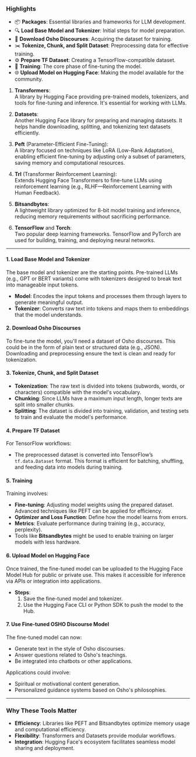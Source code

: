  
### Highlights
- 📦 **Packages**: Essential libraries and frameworks for LLM development.
- 🔍 **Load Base Model and Tokenizer**: Initial steps for model preparation.
- 📜 **Download Osho Discourses**: Acquiring the dataset for training.
- ✂️ **Tokenize, Chunk, and Split Dataset**: Preprocessing data for effective training.
- ⚙️ **Prepare TF Dataset**: Creating a TensorFlow-compatible dataset.
- 🚀 **Training**: The core phase of fine-tuning the model.
- 🌐 **Upload Model on Hugging Face**: Making the model available for the community.






 

1. **Transformers**:  
   A library by Hugging Face providing pre-trained models, tokenizers, and tools for fine-tuning and inference. It's essential for working with LLMs.
   
2. **Datasets**:  
   Another Hugging Face library for preparing and managing datasets. It helps handle downloading, splitting, and tokenizing text datasets efficiently.

3. **Peft** (Parameter-Efficient Fine-Tuning):  
   A library focused on techniques like LoRA (Low-Rank Adaptation), enabling efficient fine-tuning by adjusting only a subset of parameters, saving memory and computational resources.

4. **Trl** (Transformer Reinforcement Learning):  
   Extends Hugging Face Transformers to fine-tune LLMs using reinforcement learning (e.g., RLHF—Reinforcement Learning with Human Feedback).

5. **Bitsandbytes**:  
   A lightweight library optimized for 8-bit model training and inference, reducing memory requirements without sacrificing performance.

6. **TensorFlow** and **Torch**:  
   Two popular deep learning frameworks. TensorFlow and PyTorch are used for building, training, and deploying neural networks.

---

 

#### **1. Load Base Model and Tokenizer**
The base model and tokenizer are the starting points. Pre-trained LLMs (e.g., GPT or BERT variants) come with tokenizers designed to break text into manageable input tokens.

- **Model**: Encodes the input tokens and processes them through layers to generate meaningful output.
- **Tokenizer**: Converts raw text into tokens and maps them to embeddings that the model understands.

#### **2. Download Osho Discourses**
To fine-tune the model, you'll need a dataset of Osho discourses. This could be in the form of plain text or structured data (e.g., JSON). Downloading and preprocessing ensure the text is clean and ready for tokenization.

#### **3. Tokenize, Chunk, and Split Dataset**
- **Tokenization**: The raw text is divided into tokens (subwords, words, or characters) compatible with the model's vocabulary.
- **Chunking**: Since LLMs have a maximum input length, longer texts are split into smaller chunks.
- **Splitting**: The dataset is divided into training, validation, and testing sets to train and evaluate the model's performance.

#### **4. Prepare TF Dataset**
For TensorFlow workflows:
- The preprocessed dataset is converted into TensorFlow’s `tf.data.Dataset` format. This format is efficient for batching, shuffling, and feeding data into models during training.

#### **5. Training**
Training involves:
- **Fine-tuning**: Adjusting model weights using the prepared dataset. Advanced techniques like PEFT can be applied for efficiency.
- **Optimizer and Loss Function**: Define how the model learns from errors.
- **Metrics**: Evaluate performance during training (e.g., accuracy, perplexity).
- Tools like **Bitsandbytes** might be used to enable training on larger models with less hardware.

#### **6. Upload Model on Hugging Face**
Once trained, the fine-tuned model can be uploaded to the Hugging Face Model Hub for public or private use. This makes it accessible for inference via APIs or integration into applications.

- **Steps**:
  1. Save the fine-tuned model and tokenizer.
  2. Use the Hugging Face CLI or Python SDK to push the model to the Hub.

#### **7. Use Fine-tuned OSHO Discourse Model**
The fine-tuned model can now:
- Generate text in the style of Osho discourses.
- Answer questions related to Osho's teachings.
- Be integrated into chatbots or other applications.

Applications could involve:
- Spiritual or motivational content generation.
- Personalized guidance systems based on Osho's philosophies.

---

### **Why These Tools Matter**
- **Efficiency**: Libraries like PEFT and Bitsandbytes optimize memory usage and computational efficiency.
- **Flexibility**: Transformers and Datasets provide modular workflows.
- **Integration**: Hugging Face's ecosystem facilitates seamless model sharing and deployment. 
